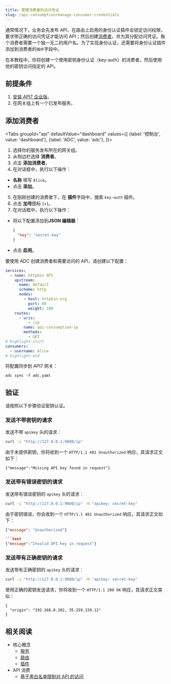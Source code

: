 ```yaml
---
title: 管理消费者的访问凭证
slug: /api-consumption/manage-consumer-credentials
---
```


通常情况下，业务会先发布 API，在路由上启用的身份认证插件会锁定访问权限，要求带正确的访问凭证才能访问 API；然后创建[消费者](../key-concepts/consumers.md)，并为其分配访问凭证。每个消费者需要一个独一无二的用户名。为了实现身份认证，还需要将身份认证插件添加到消费者的`插件`字段中。

在本教程中，你将创建一个使用密钥身份认证（key-auth）的消费者，然后使用他的密钥访问指定的 API。

## 前提条件

1. [安装 API7 企业版](../getting-started/install-api7-ee.md)。
2. 在网关组上有一个已发布服务。

## 添加消费者

<Tabs
groupId="api"
defaultValue="dashboard"
values={[
{label: '控制台', value: 'dashboard'},
{label: 'ADC', value: 'adc'},
]}>

<TabItem value="dashboard">

1. 选择你的服务发布所在的网关组。
2. 从侧边栏选择 **消费者**。
3. 点击 **添加消费者**。
4. 在对话框中，执行以下操作：
   
* **名称** 填写 `Alice`。
* 点击 **添加**。

5. 在刚刚创建的消费者下，在 **插件**字段中，搜索 `key-auth` 插件。
6. 点击 **加号**图标 (+)。
7. 在对话框中，执行以下操作：

* 将以下配置添加到**JSON 编辑器**：


    ```json
    {
      "key": "secret-key"
    }
    ```

* 点击 **启用**。

</TabItem>

<TabItem value="adc">

要使用 ADC 创建消费者和需要访问的 API，请创建以下配置：

```yaml title="adc.yaml"
services:
  - name: httpbin API
    upstream:
      name: default
      scheme: http
      nodes:
        - host: httpbin.org
          port: 80
          weight: 100
    routes:
      - uris:
          - /ip
        name: api-consumption-ip
        methods:
          - GET
# highlight-start
consumers:
  - username: Alice
# highlight-end
```

将配置同步到 API7 网关：

```shell
adc sync -f adc.yaml
```

</TabItem>
</Tabs>

## 验证

请按照以下步骤验证密钥认证。

### 发送不带密钥的请求

发送不带 `apikey` 头的请求：

```bash
curl -i "http://127.0.0.1:9080/ip"  
```

由于未提供密钥，你将收到一个 `HTTP/1.1 401 Unauthorized` 响应，其请求正文如下：

```text
{"message":"Missing API key found in request"}
```

### 发送带有错误密钥的请求

发送带有错误密钥的 `apikey` 头的请求：

```bash
curl -i "http://127.0.0.1:9080/ip" -H "apikey: secret-key" 
```

由于密钥错误，你会收到一个 `HTTP/1.1 401 Unauthorized` 响应，其请求正文如下：

```json
{"message": "Unauthorized"}

```text
{"message":"Invalid API key in request"}
```

### 发送带有正确密钥的请求

发送带有正确密钥的 `apikey` 头的请求：

```bash
curl -i "http://127.0.0.1:9080/ip" -H "apikey: secret-key" 
```

使用正确的密钥发送请求，你将收到一个 `HTTP/1.1 200 OK` 响应，其请求正文类似：

```text
{
  "origin": "192.168.0.102, 35.259.159.12"
}
```

## 相关阅读

- 核心概念
  - [服务](../key-concepts/services.md) 
  - [路由](../key-concepts/routes.md)
  - [插件](../key-concepts/plugins.md)
- API 消费
  - [基于黑白名单限制对 API 的访问](../api-consumption/consumer-restriction.md)